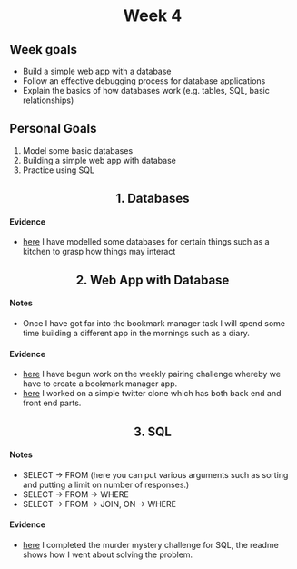 <h1 align="center">Week 4</h1>

## Week goals
- Build a simple web app with a database
- Follow an effective debugging process for database applications
- Explain the basics of how databases work (e.g. tables, SQL, basic relationships)

## Personal Goals
1. Model some basic databases
2. Building a simple web app with database
3. Practice using SQL


<h2 align="center">1. Databases  </h2>

#### Evidence
- [here](https://github.com/DillonBarker/week4/tree/master/diagrams) I have modelled some databases for certain things such as a kitchen to grasp how things may interact

<h2 align="center">2. Web App with Database </h2>

#### Notes
- Once I have got far into the bookmark manager task I will spend some time building a different app in the mornings such as a diary.


#### Evidence
- [here](https://github.com/DillonBarker/bookmark_manager) I have begun work on the weekly pairing challenge whereby we have to create a bookmark manager app.
- [here](https://github.com/DillonBarker/chitter-challenge) I worked on a simple twitter clone which has both back end and front end parts.

<h2 align="center">3. SQL  </h2>

#### Notes
- SELECT -> FROM  (here you can put various arguments such as sorting and putting a limit on number of responses.)
- SELECT -> FROM -> WHERE
- SELECT -> FROM -> JOIN, ON -> WHERE

#### Evidence
- [here](https://github.com/DillonBarker/week4/tree/master/sql_murder_mystery) I completed the murder mystery challenge for SQL, the readme shows how I went about solving the problem.
